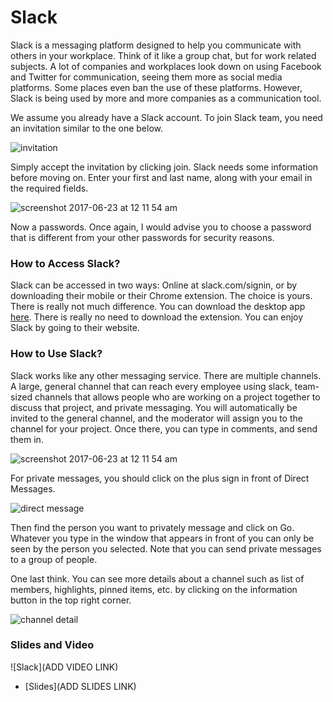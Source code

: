 # Slack
 
Slack is a messaging platform designed to help you communicate with others in your workplace. Think of it like a group chat, but for work related subjects. A lot of companies and workplaces look down on using Facebook and Twitter for communication, seeing them more as social media platforms. Some places even ban the use of these platforms. However, Slack is being used by more and more companies as a communication tool.

We assume you already have a Slack account. To join Slack team, you need an invitation similar to the one below.

![invitation](images/10_slack/00_invitation.png)

Simply accept the invitation by clicking join. Slack needs some information before moving on. Enter your first and last name, along with your email in the required fields.

![screenshot 2017-06-23 at 12 11 54 am](images/10_slack/01_signup.png)

 
Now a passwords. Once again, I would advise you to choose a password that is different from your other passwords for security reasons. 


### How to Access Slack?
 
Slack can be accessed in two ways: Online at slack.com/signin, or by downloading their mobile or their Chrome extension. The choice is yours. There is really not much difference. You can download the desktop app [here](https://chrome.google.com/webstore/detail/slack/jeogkiiogjbmhklcnbgkdcjoioegiknm?hl=en-US). There is really no need to download the extension. You can enjoy Slack by going to their website.
 
### How to Use Slack?
 
Slack works like any other messaging service. There are multiple channels. A large, general channel that can reach every employee using slack, team-sized channels that allows people who are working on a project together to discuss that project, and private messaging. You will automatically be invited to the general channel, and the moderator will assign you to the channel for your project. Once there, you can type in comments, and send them in.
 
![screenshot 2017-06-23 at 12 11 54 am](images/10_slack/03_channel.png)
 
For private messages, you should click on the plus sign in front of Direct Messages.
 
![direct message](images/10_slack/04_pm.png)
  
Then find the person you want to privately message and click on Go. Whatever you type in the window that appears in front of you can only be seen by the person you selected. Note that you can send private messages to a group of people.

One last think. You can see more details about a channel such as list of members, highlights, pinned items, etc. by clicking on the information button in the top right corner.

![channel detail](images/10_slack/05_info.png)

### Slides and Video

![Slack](ADD VIDEO LINK)

* [Slides](ADD SLIDES LINK)